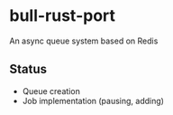 # bull-rust-port
An async queue system based on Redis

## Status 
- Queue creation
- Job implementation (pausing, adding)
